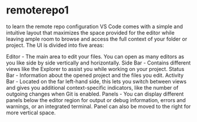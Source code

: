 # remoterepo1
to learn the remote repo configuration
VS Code comes with a simple and intuitive layout that maximizes the space provided for the editor while leaving ample room to browse and access the full context of your folder or project. The UI is divided into five areas:

Editor - The main area to edit your files. You can open as many editors as you like side by side vertically and horizontally.
Side Bar - Contains different views like the Explorer to assist you while working on your project.
Status Bar - Information about the opened project and the files you edit.
Activity Bar - Located on the far left-hand side, this lets you switch between views and gives you additional context-specific indicators, like the number of outgoing changes when Git is enabled.
Panels - You can display different panels below the editor region for output or debug information, errors and warnings, or an integrated terminal. Panel can also be moved to the right for more vertical space.
